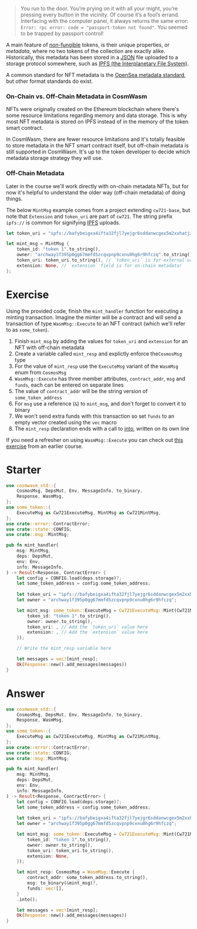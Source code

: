 <!---
Course: 2 
Lesson: 1
Exercise: 3

Title: Not all NFT metadata is created equal
Filename: execute_fns/mint.rs
-->

> You run to the door. You’re prying on it with all your might, you’re pressing every button in the vicinity. Of course it’s a fool’s errand. Interfacing with the computer panel, it always returns the same error: `Error: rpc error: code = "passport-token not found"`. You seemed to be trapped by passport control!

<!--

🎵 There must be some kind of way out of here, said the token to the thief 🎵

-->

A main feature of [non-fungible](https://en.wikipedia.org/wiki/Non-fungible_token) tokens, is their unique properties, or _metadata_, where no two tokens of the collection are exactly alike. Historically, this metadata has been stored in a [JSON](https://www.w3schools.com/js/js_json_syntax.asp) file uploaded to a storage protocol somewhere, such as [IPFS (the Interplanetary File System)](https://ipfs.tech/). 

A common standard for NFT metadata is the [OpenSea metadata standard](https://docs.opensea.io/docs/metadata-standards), but other format standards do exist.

### On-Chain vs. Off-Chain Metadata in CosmWasm

NFTs were originally created on the Ethereum blockchain where there's some resource limitations regarding memory and data storage. This is why most NFT metadata is stored on IPFS instead of in the memory of the token smart contract.

In CosmWasm, there are fewer resource limitations and it's totally feasible to store metadata in the NFT smart contract itself, but off-chain metadata is still supported in CosmWasm. It's up to the token developer to decide which metadata storage strategy they will use.

### Off-Chain Metadata

Later in the course we'll work directly with on-chain metadata NFTs, but for now it's helpful to understand the older way (off-chain metadata) of doing things.

The below `MintMsg` example comes from a project extending `cw721-base`, but note that `Extension` and `token_uri` are part of `cw721`. The string prefix `ipfs://` is common for signifying [IPFS](https://ipfs.tech/) uploads.

```rs
let token_uri = "ipfs://bafybeigxa4ifta32fjl7yejgr6sddanwcgex5m2xxhatjzpms4iwh5bcvm/ascended.json";

let mint_msg = MintMsg {
    token_id: "token 1".to_string(),
    owner: "archway1f395p0gg67mmfd5zcqvpnp9cxnu0hg6r9hfczq".to_string(), // After mint, this address will own the NFT
    token_uri: token_uri.to_string(), // `token_uri` is for external urls containing metadata in JSON format
    extension: None, // `extension` field is for on-chain metadata!
};
```

# Exercise

Using the provided code, finish the `mint_handler` function for executing a minting transaction. Imagine the minter will be a contract and will send a transaction of type `WasmMsg::Execute` to an NFT contract (which we'll refer to as `some_token`). 

1. Finish `mint_msg` by adding the values for `token_uri` and `extension` for an NFT with off-chain metadata
2. Create a variable called `mint_resp` and explictly enforce the`CosmosMsg` type
3. For the value of `mint_resp` use the `ExecuteMsg` variant of the `WasmMsg` enum from `CosmosMsg`
4. `WasmMsg::Execute` has three member attributes, `contract_addr`, `msg` and `funds`, each can be entered on separate lines
5. The value of `contract_addr` will be the string version of `some_token_address`
6. For `msg` use a reference (`&`) to `mint_msg`, and don't forget to convert it to binary
7. We won't send extra funds with this transaction so set `funds` to an empty vector created using the `vec` macro
8. The `mint_resp` declaration ends with a call to [into](https://doc.rust-lang.org/std/convert/trait.Into.html), written on its own line

If you need a refresher on using `WasmMsg::Execute` you can check out [this exercise](https://area-52.io/starting-with-cosm-wasm/3/imbibe_potion-function-part-4) from an earlier course.

# Starter

```rs
use cosmwasm_std::{
    CosmosMsg, DepsMut, Env, MessageInfo, to_binary, 
    Response, WasmMsg,
};
use some_token::{
    ExecuteMsg as Cw721ExecuteMsg, MintMsg as Cw721MintMsg,
};
use crate::error::ContractError;
use crate::state::CONFIG;
use crate::msg::MintMsg;

pub fn mint_handler(
    msg: MintMsg,
    deps: DepsMut,
    env: Env,
    info: MessageInfo,
) -> Result<Response, ContractError> {
    let config = CONFIG.load(deps.storage)?;
    let some_token_address = config.some_token_address;
    
    let token_uri = "ipfs://bafybeigxa4ifta32fjl7yejgr6sddanwcgex5m2xxhatjzpms4iwh5bcvm/ascended.json";
    let owner = "archway1f395p0gg67mmfd5zcqvpnp9cxnu0hg6r9hfczq";

    let mint_msg: some_token::ExecuteMsg = Cw721ExecuteMsg::Mint(Cw721MintMsg {
        token_id: "token 1".to_string(),
        owner: owner.to_string(),
        token_uri: , // Add the `token_uri` value here
        extension: , // Add the `extension` value here
    });

    // Write the mint_resp variable here

    let messages = vec![mint_resp];
    Ok(Response::new().add_messages(messages))
}
```

# Answer

```rs
use cosmwasm_std::{
    CosmosMsg, DepsMut, Env, MessageInfo, to_binary, 
    Response, WasmMsg,
};
use some_token::{
    ExecuteMsg as Cw721ExecuteMsg, MintMsg as Cw721MintMsg,
};
use crate::error::ContractError;
use crate::state::CONFIG;
use crate::msg::MintMsg;

pub fn mint_handler(
    msg: MintMsg,
    deps: DepsMut,
    env: Env,
    info: MessageInfo,
) -> Result<Response, ContractError> {
    let config = CONFIG.load(deps.storage)?;
    let some_token_address = config.some_token_address;
    
    let token_uri = "ipfs://bafybeigxa4ifta32fjl7yejgr6sddanwcgex5m2xxhatjzpms4iwh5bcvm/ascended.json";
    let owner = "archway1f395p0gg67mmfd5zcqvpnp9cxnu0hg6r9hfczq";

    let mint_msg: some_token::ExecuteMsg = Cw721ExecuteMsg::Mint(Cw721MintMsg {
        token_id: "token 1".to_string(),
        owner: owner.to_string(),
        token_uri: token_uri.to_string(),
        extension: None,
    });

    let mint_resp: CosmosMsg = WasmMsg::Execute {
        contract_addr: some_token_address.to_string(),
        msg: to_binary(&mint_msg)?,
        funds: vec![],
    }
    .into();

    let messages = vec![mint_resp];
    Ok(Response::new().add_messages(messages))
}
```
